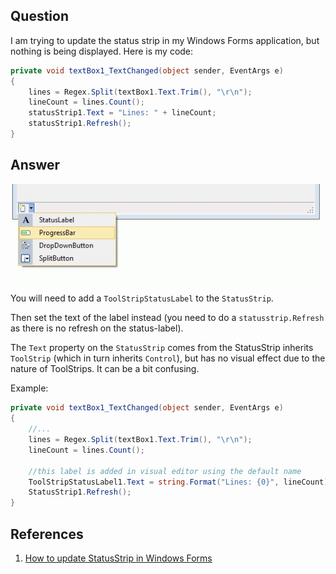 ## Question
I am trying to update the status strip in my Windows Forms application, but nothing is being displayed. Here is my code:

```C#
private void textBox1_TextChanged(object sender, EventArgs e)
{
    lines = Regex.Split(textBox1.Text.Trim(), "\r\n");
    lineCount = lines.Count();
    statusStrip1.Text = "Lines: " + lineCount;
    statusStrip1.Refresh();
}
```

## Answer

![](img/Update-StatusStrip-in-Windows-Forms/StatusStrip.gif?raw=true)

You will need to add a `ToolStripStatusLabel` to the `StatusStrip`.

Then set the text of the label instead (you need to do a `statusstrip.Refresh` as there is no refresh on the status-label).

The `Text` property on the `StatusStrip` comes from the StatusStrip inherits `ToolStrip` (which in turn inherits `Control`), but has no visual effect due to the nature of ToolStrips. It can be a bit confusing.

Example:

```C#
private void textBox1_TextChanged(object sender, EventArgs e)
{
    //...
    lines = Regex.Split(textBox1.Text.Trim(), "\r\n");
    lineCount = lines.Count();

    //this label is added in visual editor using the default name
    ToolStripStatusLabel1.Text = string.Format("Lines: {0}", lineCount);
    StatusStrip1.Refresh();
}
```

## References
1. [How to update StatusStrip in Windows Forms](https://stackoverflow.com/questions/13336290/how-to-update-statusstrip-in-windows-forms)
